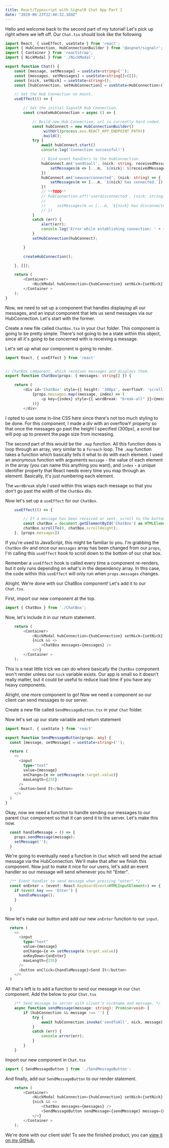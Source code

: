 ```yaml
---
title: React/Typescript with SignalR Chat App Part 2
date: "2019-06-23T22:40:32.169Z"
---
```


Hello and welcome back to the second part of my tutorial! Let's pick up right where we left off. Our `Chat.tsx` should look like the following

```typescript
import React, { useEffect, useState } from 'react';
import { HubConnection, HubConnectionBuilder } from '@aspnet/signalr';
import { Container } from 'reactstrap';
import { NickModal } from './NickModal';

export function Chat() {
    const [message, setMessage] = useState<string>('');
    const [messages, setMessages] = useState<string[]>([]);
    const [nick, setNick] = useState<string>();
    const [hubConnection, setHubConnection] = useState<HubConnection>();

    // Set the Hub Connection on mount.
    useEffect(() => {

        // Set the initial SignalR Hub Connection.
        const createHubConnection = async () => {

            // Build new Hub Connection, url is currently hard coded.
            const hubConnect = new HubConnectionBuilder()
                .withUrl(process.env.REACT_APP_ENDPOINT_PATH!)
                .build();
            try {
                await hubConnect.start()
                console.log('Connection successful!')

                // Bind event handlers to the hubConnection.
                hubConnect.on('sendtoall', (nick: string, receivedMessage: string) => {
                    setMessages(m => [...m, `${nick}: ${receivedMessage}`]);
                })
                hubConnect.on('newuserconnected', (nick: string) => {
                    setMessages(m => [...m, `${nick} has connected.`]);
                })
                // **TODO**
                // hubConnection.off('userdisconnected', (nick: string) => {
                //  
                //     setMessages(m => [...m, `${nick} has disconnected.`]);
                // })
            }
            catch (err) {
                alert(err);
                console.log('Error while establishing connection: ' + { err })
            }
            setHubConnection(hubConnect);

        }

        createHubConnection();

    }, []);

    return (
        <Container>
            <NickModal hubConnection={hubConnection} setNick={setNick} />
        </Container >
    );
}
```

Now, we need to set up a component that handles displaying all our messages, and an input component that lets us send messages via our HubConnection. Let's start with the former.

Create a new file called `ChatBox.tsx` in your `Chat` folder. This component is going to be pretty simple. There's not going to be a state within this object, since all it's going to be concerned with is receiving a message.

Let's set up what our component is going to render.

```typescript
import React, { useEffect } from 'react'


// ChatBox component, which receives messages and displays them.
export function ChatBox(props: { messages: string[] }) {

    return (
        <div id='ChatBox' style={{ height: '300px', overflowY: 'scroll' }}>
            {props.messages.map((message, index) => (
                <p key={index} style={{ wordBreak: "break-all" }}>{message}</p>
            ))}
        </div>
```

I opted to use some in-line CSS here since there's not too much styling to be done. For this component, I made a div with an overflowY property so that once the messages go past the height I specified (300px), a scroll bar will pop up to prevent the page size from increasing. 

The second part of this would be the `.map` function. All this function does is loop through an array, very similar to a `foreach` loop. The `.map` function takes a function which basically tells it what to do with each element. I used an anonymous function with arguments `message` - the value of each element in the array (you can name this anything you want), and `index` - a unique identifier property that React needs every time you map through an element. Basically, it's just numbering each element.

The `wordBreak` style I used within this wraps each message so that you don't go past the width of the `ChatBox` div.

Now let's set up a `useEffect` for our `ChatBox`.

```typescript
    useEffect(() => {

        // If a message has been received or sent, scroll to the bottom of the chat.
        const chatBox = document.getElementById('ChatBox') as HTMLElement;
        chatBox.scrollTo(0, chatBox.scrollHeight);
    }, [props.messages])
```

If you're used to JavaScript, this might be familiar to you. I'm grabbing the `ChatBox` div and once our `messages` array has been changed from our `props`, I'm calling this `useEffect` hook to scroll down to the bottom of our chat box.

Remember a `useEffect` hook is called every time a component re-renders, but it only runs depending on what's in the dependency array. In this case, the code within this `useEffect` will only run when `props.messages` changes.

Alright. We're done with our ChatBox component! Let's add it to our `Chat.tsx`. 

First, import our new component at the top.

```typescript
import { ChatBox } from './ChatBox';
```

Now, let's include it in our return statement.

```typescript
    return (
        <Container>
            <NickModal hubConnection={hubConnection} setNick={setNick} />
            {nick && <>
                <ChatBox messages={messages} />
            </>}
        </Container >
    );
```

This is a neat little trick we can do where basically the `ChatBox` component won't render unless our `nick` variable exists. Our app is small so it doesn't really matter, but it could be useful to reduce load time if you have any heavy components.

Alright, one more component to go! Now we need a component so our client can send messages to our server.

Create a new file called `SendMessageButton.tsx` in your `Chat` folder. 

Now let's set up our state variable and return statement

```typescript
import React, { useState } from 'react'

export function SendMessageButton(props: any) {
  const [message, setMessage] = useState<string>('');

  return (
    <>
      <input
        type="text"
        value={message}
        onChange={e => setMessage(e.target.value)}
        maxLength={255}
      />
      <button>Send It</button>
    </>
  )
}
```
Okay, now we need a function to handle sending our messages to our parent `Chat` component so that it can send it to the server. Let's make this now.

```typescript
  const handleMessage = () => {
    props.sendMessage(message);
    setMessage('');
  }
```

We're going to eventually need a function in `Chat` which will send the actual message via the HubConnection. We'll make that after we finish this component. Now just to make it nice for our users, let's add an event handler so our message will send whenever you hit "Enter".

```typescript
  /** Event handler to send message when pressing "enter" */
  const onEnter = (event: React.KeyboardEvent<HTMLInputElement>) => {
    if (event.key === 'Enter') {
      handleMessage();
    }

  }
```

Now let's make our button and add our new `onEnter` function to our `input`.

```typescript
  return (
    <>
      <input
        type="text"
        value={message}
        onChange={e => setMessage(e.target.value)}
        onKeyDown={onEnter}
        maxLength={255}
      />
      <button onClick={handleMessage}>Send It</button>
    </>
  )
```

All that's left is to add a function to send our message in our `Chat` component. Add the below to your `Chat.tsx`

```typescript
    /** Send message to server with client's nickname and message. */
    async function sendMessage(message: string): Promise<void> {
        if (hubConnection && message !== '') {
            try {
                await hubConnection.invoke('sendToAll', nick, message)
            }
            catch (err) {
                console.error(err);
            }
        }
    }
```

Import our new component in `Chat.tsx`

```typescript
import { SendMessageButton } from './SendMessageButton';
```

And finally, add our `SendMessageButton` to our render statement.

```typescript
    return (
        <Container>
            <NickModal hubConnection={hubConnection} setNick={setNick} />
            {nick && <>
                <ChatBox messages={messages} />
                <SendMessageButton sendMessage={sendMessage} message={message} setMessage={setMessage} />
            </>}
        </Container >
    );
```

We're done with our client side! To see the finished product, you can [view it on my GitHub.](https://github.com/fulgencc/chat-app)
